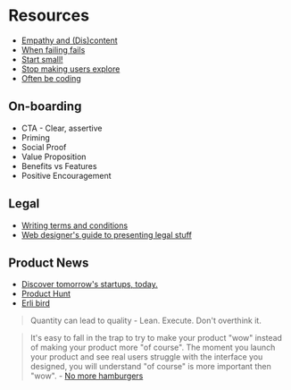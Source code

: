 # Resources

* [Empathy and (Dis)content](http://www.sarawb.com/2014/03/28/empathy/)
* [When failing fails](http://blog.podio.com/2014/03/28/failing-fails/)
* [Start small!](http://justinjackson.ca/how-to-start/)
* [Stop making users explore](https://medium.com/on-startups/33c45bd1f465)
* [Often be coding](https://medium.com/p/4307921a88a0)

## On-boarding

* CTA - Clear, assertive
* Priming
* Social Proof
* Value Proposition
* Benefits vs Features
* Positive Encouragement


## Legal

* [Writing terms and conditions](http://www.docracy.com/)
* [Web designer's guide to presenting legal stuff](http://www.webdesignerdepot.com/2014/04/the-web-designers-guide-to-presenting-legal-stuff/)

## Product News

* [Discover tomorrow's startups, today.](http://betali.st/)
* [Product Hunt](http://www.producthunt.co/)
* [Erli bird](http://erlibird.com/)

> Quantity can lead to quality - Lean. Execute. Don't overthink it.

> It's easy to fall in the trap to try to make your product "wow" instead of making your product more "of course". The moment you launch your product and see real users struggle with the interface you designed, you will understand "of course" is more important then "wow". - [No more hamburgers](http://blog.gibbon.co/posts/2014-04-03-no-more-hamburgers.html)